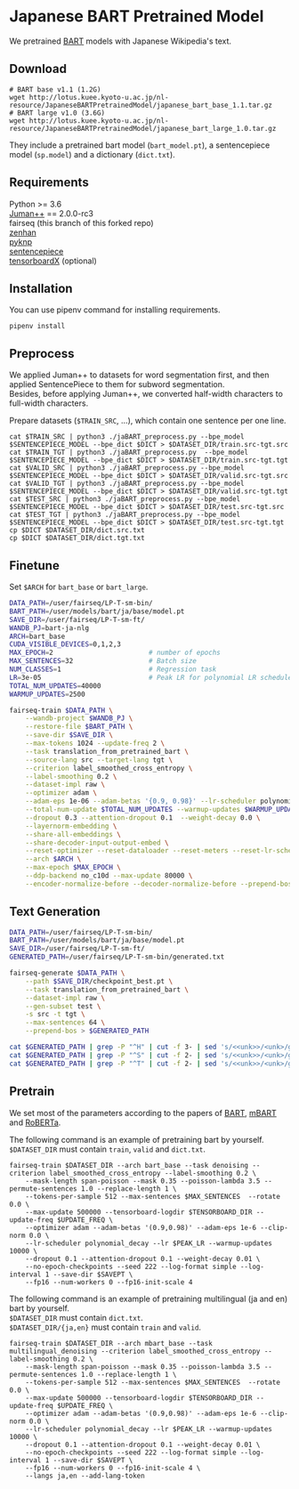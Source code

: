 # Japanese BART Pretrained Model
We pretrained [BART](https://arxiv.org/pdf/1910.13461.pdf) models with Japanese Wikipedia's text.

## Download 
```shell
# BART base v1.1 (1.2G)
wget http://lotus.kuee.kyoto-u.ac.jp/nl-resource/JapaneseBARTPretrainedModel/japanese_bart_base_1.1.tar.gz
# BART large v1.0 (3.6G)
wget http://lotus.kuee.kyoto-u.ac.jp/nl-resource/JapaneseBARTPretrainedModel/japanese_bart_large_1.0.tar.gz
```
They include a pretrained bart model (`bart_model.pt`), a sentencepiece model (`sp.model`) and a dictionary (`dict.txt`).  

## Requirements
Python >= 3.6  
[Juman++](https://github.com/ku-nlp/jumanpp) == 2.0.0-rc3  
fairseq (this branch of this forked repo)  
[zenhan](https://pypi.org/project/zenhan/0.5/)  
[pyknp](https://github.com/ku-nlp/pyknp)  
[sentencepiece](https://github.com/google/sentencepiece/tree/master/python)  
[tensorboardX](https://github.com/lanpa/tensorboardX) (optional)  
  

## Installation
You can use pipenv command for installing requirements.  
```shell
pipenv install
```

## Preprocess
We applied Juman++ to datasets for word segmentation first, and then applied SentencePiece to them for subword segmentation.  
Besides, before applying Juman++, we converted half-width characters to full-width characters.  
  
Prepare datasets (`$TRAIN_SRC`, ...), which contain one sentence per one line.  
```shell
cat $TRAIN_SRC | python3 ./jaBART_preprocess.py --bpe_model $SENTENCEPIECE_MODEL --bpe_dict $DICT > $DATASET_DIR/train.src-tgt.src
cat $TRAIN_TGT | python3 ./jaBART_preprocess.py  --bpe_model $SENTENCEPIECE_MODEL --bpe_dict $DICT > $DATASET_DIR/train.src-tgt.tgt
cat $VALID_SRC | python3 ./jaBART_preprocess.py --bpe_model $SENTENCEPIECE_MODEL --bpe_dict $DICT > $DATASET_DIR/valid.src-tgt.src
cat $VALID_TGT | python3 ./jaBART_preprocess.py --bpe_model $SENTENCEPIECE_MODEL --bpe_dict $DICT > $DATASET_DIR/valid.src-tgt.tgt
cat $TEST_SRC | python3 ./jaBART_preprocess.py --bpe_model $SENTENCEPIECE_MODEL --bpe_dict $DICT > $DATASET_DIR/test.src-tgt.src
cat $TEST_TGT | python3 ./jaBART_preprocess.py --bpe_model $SENTENCEPIECE_MODEL --bpe_dict $DICT > $DATASET_DIR/test.src-tgt.tgt
cp $DICT $DATASET_DIR/dict.src.txt
cp $DICT $DATASET_DIR/dict.tgt.txt
```

## Finetune
Set `$ARCH` for `bart_base` or `bart_large`.  
```bash
DATA_PATH=/user/fairseq/LP-T-sm-bin/
BART_PATH=/user/models/bart/ja/base/model.pt
SAVE_DIR=/user/fairseq/LP-T-sm-ft/
WANDB_PJ=bart-ja-nlg
ARCH=bart_base
CUDA_VISIBLE_DEVICES=0,1,2,3
MAX_EPOCH=2                        # number of epochs
MAX_SENTENCES=32                   # Batch size
NUM_CLASSES=1                      # Regression task
LR=3e-05                           # Peak LR for polynomial LR scheduler
TOTAL_NUM_UPDATES=40000
WARMUP_UPDATES=2500

fairseq-train $DATA_PATH \
    --wandb-project $WANDB_PJ \
    --restore-file $BART_PATH \
    --save-dir $SAVE_DIR \
    --max-tokens 1024 --update-freq 2 \
    --task translation_from_pretrained_bart \
    --source-lang src --target-lang tgt \
    --criterion label_smoothed_cross_entropy \
    --label-smoothing 0.2 \
    --dataset-impl raw \
    --optimizer adam \
    --adam-eps 1e-06 --adam-betas '{0.9, 0.98}' --lr-scheduler polynomial_decay --lr $LR \
    --total-num-update $TOTAL_NUM_UPDATES --warmup-updates $WARMUP_UPDATES \
    --dropout 0.3 --attention-dropout 0.1  --weight-decay 0.0 \
    --layernorm-embedding \
    --share-all-embeddings \
    --share-decoder-input-output-embed \
    --reset-optimizer --reset-dataloader --reset-meters --reset-lr-scheduler \
    --arch $ARCH \
    --max-epoch $MAX_EPOCH \
    --ddp-backend no_c10d --max-update 80000 \
    --encoder-normalize-before --decoder-normalize-before --prepend-bos \
```

## Text Generation
```bash
DATA_PATH=/user/fairseq/LP-T-sm-bin/
BART_PATH=/user/models/bart/ja/base/model.pt
SAVE_DIR=/user/fairseq/LP-T-sm-ft/
GENERATED_PATH=/user/fairseq/LP-T-sm-bin/generated.txt

fairseq-generate $DATA_PATH \
    --path $SAVE_DIR/checkpoint_best.pt \
    --task translation_from_pretrained_bart \
    --dataset-impl raw \
    --gen-subset test \
    -s src -t tgt \
    --max-sentences 64 \
    --prepend-bos > $GENERATED_PATH

cat $GENERATED_PATH | grep -P "^H" | cut -f 3- | sed 's/<<unk>>/<unk>/g' | sed 's/▁//g' > ${GENERATED_PATH}.pred
cat $GENERATED_PATH | grep -P "^S" | cut -f 2- | sed 's/<<unk>>/<unk>/g' | sed 's/▁//g' > ${GENERATED_PATH}.src
cat $GENERATED_PATH | grep -P "^T" | cut -f 2- | sed 's/<<unk>>/<unk>/g' | sed 's/▁//g' > ${GENERATED_PATH}.tgt
```

## Pretrain
We set most of the parameters according to the papers of [BART](https://arxiv.org/pdf/1910.13461.pdf), [mBART](https://arxiv.org/abs/2001.08210) and [RoBERTa](https://arxiv.org/abs/1907.11692).  
  
The following command is an example of pretraining bart by yourself.  
`$DATASET_DIR` must contain `train`, `valid` and `dict.txt`.  

```shell
fairseq-train $DATASET_DIR --arch bart_base --task denoising --criterion label_smoothed_cross_entropy --label-smoothing 0.2 \
    --mask-length span-poisson --mask 0.35 --poisson-lambda 3.5 --permute-sentences 1.0 --replace-length 1 \
    --tokens-per-sample 512 --max-sentences $MAX_SENTENCES  --rotate 0.0 \
    --max-update 500000 --tensorboard-logdir $TENSORBOARD_DIR --update-freq $UPDATE_FREQ \
    --optimizer adam --adam-betas '(0.9,0.98)' --adam-eps 1e-6 --clip-norm 0.0 \
    --lr-scheduler polynomial_decay --lr $PEAK_LR --warmup-updates 10000 \
    --dropout 0.1 --attention-dropout 0.1 --weight-decay 0.01 \
    --no-epoch-checkpoints --seed 222 --log-format simple --log-interval 1 --save-dir $SAVEPT \
    --fp16 --num-workers 0 --fp16-init-scale 4 
```

The following command is an example of pretraining multilingual (ja and en) bart by yourself.  
`$DATASET_DIR` must contain `dict.txt`.  
`$DATASET_DIR/{ja,en}` must contain `train` and `valid`.  
```shell
fairseq-train $DATASET_DIR --arch mbart_base --task multilingual_denoising --criterion label_smoothed_cross_entropy --label-smoothing 0.2 \
    --mask-length span-poisson --mask 0.35 --poisson-lambda 3.5 --permute-sentences 1.0 --replace-length 1 \
    --tokens-per-sample 512 --max-sentences $MAX_SENTENCES  --rotate 0.0 \
    --max-update 500000 --tensorboard-logdir $TENSORBOARD_DIR --update-freq $UPDATE_FREQ \
    --optimizer adam --adam-betas '(0.9,0.98)' --adam-eps 1e-6 --clip-norm 0.0 \
    --lr-scheduler polynomial_decay --lr $PEAK_LR --warmup-updates 10000 \
    --dropout 0.1 --attention-dropout 0.1 --weight-decay 0.01 \
    --no-epoch-checkpoints --seed 222 --log-format simple --log-interval 1 --save-dir $SAVEPT \
    --fp16 --num-workers 0 --fp16-init-scale 4 \
    --langs ja,en --add-lang-token
```

